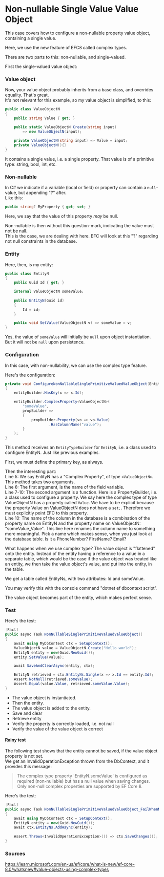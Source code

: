 # Non-nullable Single Value Value Object

This case covers how to configure a non-nullable property value object, containing a single value.

Here, we use the new feature of EFC8 called complex types.

There are two parts to this: non-nullable, and single-valued.

First the single-valued value object:

### Value object
Now, your value object probably inherits from a base class, and overrides equality. That's great.\
It's not relevant for this example, so my value object is simplified, to this:

```csharp
public class ValueObjectN
{
    public string Value { get; }

    public static ValueObjectN Create(string input) 
        => new ValueObjectN(input);
    
    private ValueObjectN(string input) => Value = input;
    private ValueObjectN(){}
}
```
It contains a single value, i.e. a single property. That value is of a primitive type: string, bool, int, etc.

### Non-nullable
In C# we indicate if a variable (local or field) or property can contain a `null`-value, but appending "?" after.\
Like this:

```csharp
public string? MyProperty { get; set; }
```

Here, we say that the value of this property _may_ be null.

Non-nullable is then without this question-mark, indicating the value must not be null.\
This is the case, we are dealing with here. EFC will look at this "?" regarding not null constraints in the database.

### Entity
Here, then, is my entity:

```csharp
public class EntityN
{
    public Guid Id { get; }

    internal ValueObjectN someValue;
    
    public EntityN(Guid id)
    {
        Id = id;
    }

    public void SetValue(ValueObjectN v) => someValue = v;
}
```

Yes, the value of `someValue` will initially be `null` upon object instantiation.\
But it will not be `null` upon persistence.

### Configuration
In this case, with non-nullability, we can use the complex type feature.

Here's the configuration:

```csharp
private void ConfigureNonNullableSinglePrimitiveValuedValueObject(EntityTypeBuilder<EntityN> entityBuilder)
{
    entityBuilder.HasKey(x => x.Id);

    entityBuilder.ComplexProperty<ValueObjectN>(
        "someValue",
        propBuilder =>
        {
            propBuilder.Property(vo => vo.Value)
                    .HasColumnName("value");
        }
    );
}
```

This method receives an `EntityTypeBuilder` for `EntityN`, i.e. a class used to configure EntityN.
Just like previous examples.

First, we must define the primary key, as always.

Then the interesting part:\
Line 5: We say EntityN has a "Complex Property", of type `<ValueObjectN>`. This method takes two arguments.\
Line 6: The first argument, is the name of the field variable.\
Line 7-10: The second argument is a function. Here is a PropertyBuilder, i.e. a class used to configure a property. We say here the complex type of type ValueObjectN has a property called `Value`.
We have to be explicit because the property Value on ValueObjectN does not have a `set;`. Therefore we must explicitly point EFC to this property.\
Line 10: The name of the column in the database is a combination of the property name on EntityN and the property name on ValueObjectN: "someValue_Value".
This line here renames the column name to something more meaningful. Pick a name which makes sense, when you just look at the database table. Is it a PhoneNumber? FirstName? Email?

What happens when we use complex type? The value object is "flattened" onto the entity. 
Instead of the entity having a reference to a value in a separate table, which would be the case if the value object was treated like an entity,
we then take the value object's value, and put into the entity, in the table.

We get a table called EntityNs, with two attributes: Id and someValue.

You may verify this with the console command "dotnet ef dbcontext script".

The value object becomes part of the entity, which makes perfect sense.

### Test
Here's the test:

```csharp
[Fact]
public async Task NonNullableSinglePrimitiveValuedValueObject()
{
    await using MyDbContext ctx = SetupContext();
    ValueObjectN value = ValueObjectN.Create("Hello world");
    EntityN entity = new(Guid.NewGuid());
    entity.SetValue(value);

    await SaveAndClearAsync(entity, ctx);

    EntityN retrieved = ctx.EntityNs.Single(x => x.Id == entity.Id);
    Assert.NotNull(retrieved.someValue);
    Assert.Equal(value.Value, retrieved.someValue.Value);
}
```

* The value object is instantiated.
* Then the entity.
* The value object is added to the entity.
* Save and clear
* Retrieve entity
* Verify the property is correctly loaded, i.e. not null
* Verify the value of the value object is correct


#### Rainy test
The following test shows that the entity cannot be saved, if the value object property is not set.\
We get an InvalidOperationException thrown from the DbContext, and it provides this message:

> The complex type property 'EntityN.someValue' is configured as required (non-nullable) but has a null value when saving changes. Only non-null complex properties are supported by EF Core 8.
 
Here's the test:

```csharp
[Fact]
public async Task NonNullableSinglePrimitiveValuedValueObject_FailWhenNull()
{
    await using MyDbContext ctx = SetupContext();
    EntityN entity = new(Guid.NewGuid());
    await ctx.EntityNs.AddAsync(entity);
    
    Assert.Throws<InvalidOperationException>(() => ctx.SaveChanges());
}
```


### Sources
https://learn.microsoft.com/en-us/ef/core/what-is-new/ef-core-8.0/whatsnew#value-objects-using-complex-types
